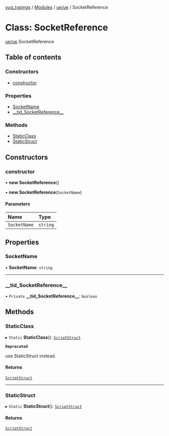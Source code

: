 [yug_typings](../README.md) / [Modules](../modules.md) / [ue/ue](../modules/ue_ue.md) / SocketReference

# Class: SocketReference

[ue/ue](../modules/ue_ue.md).SocketReference

## Table of contents

### Constructors

- [constructor](ue_ue.SocketReference.md#constructor)

### Properties

- [SocketName](ue_ue.SocketReference.md#socketname)
- [\_\_tid\_SocketReference\_\_](ue_ue.SocketReference.md#__tid_socketreference__)

### Methods

- [StaticClass](ue_ue.SocketReference.md#staticclass)
- [StaticStruct](ue_ue.SocketReference.md#staticstruct)

## Constructors

### constructor

• **new SocketReference**()

• **new SocketReference**(`SocketName`)

#### Parameters

| Name | Type |
| :------ | :------ |
| `SocketName` | `string` |

## Properties

### SocketName

• **SocketName**: `string`

___

### \_\_tid\_SocketReference\_\_

• `Private` **\_\_tid\_SocketReference\_\_**: `boolean`

## Methods

### StaticClass

▸ `Static` **StaticClass**(): [`ScriptStruct`](ue_ue.ScriptStruct.md)

**`Deprecated`**

use StaticStruct instead.

#### Returns

[`ScriptStruct`](ue_ue.ScriptStruct.md)

___

### StaticStruct

▸ `Static` **StaticStruct**(): [`ScriptStruct`](ue_ue.ScriptStruct.md)

#### Returns

[`ScriptStruct`](ue_ue.ScriptStruct.md)
